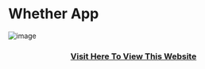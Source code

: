 <h1>Whether App</h1>

![image](https://github.com/user-attachments/assets/cab5cd74-8a1a-4ab1-9c8a-572eedcf8a76)

<h3 align="center"><a href="https://ashwin-karwade.github.io/prodigy_wd_05/" alt="">Visit Here To View This Website</a></h3>
